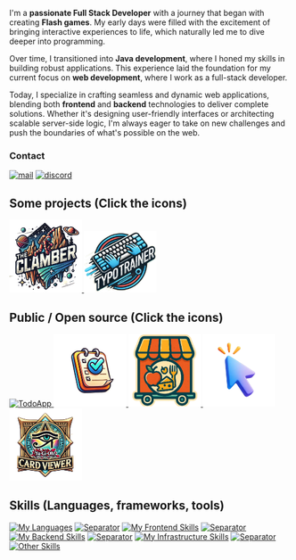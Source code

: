 I'm a **passionate Full Stack Developer** with a journey that began with creating **Flash games**. My early days were filled with the excitement of bringing interactive experiences to life, which naturally led me to dive deeper into programming.

Over time, I transitioned into **Java development**, where I honed my skills in building robust applications. This experience laid the foundation for my current focus on **web development**, where I work as a full-stack developer.

Today, I specialize in crafting seamless and dynamic web applications, blending both **frontend** and **backend** technologies to deliver complete solutions. Whether it's designing user-friendly interfaces or architecting scalable server-side logic, I'm always eager to take on new challenges and push the boundaries of what's possible on the web.

### Contact
[![mail](https://img.shields.io/badge/-lukadevv@proton.me-D14836?style=flat&logo=ProtonMail&logoColor=white)](mailto:lukadevv@proton.me)
[![discord](https://img.shields.io/badge/-Discord-D14836?style=flat&logo=Discord&logoColor=white)](https://discordapp.com/users/lukkaa4)

## Some projects (Click the icons)
<a href="https://the-clamber.pages.dev">
  <img src="https://raw.githubusercontent.com/lukadevv/lukadevv/refs/heads/main/the-clamber_logo.png" alt="TheClamber" width="130" />
</a>

<a href="https://typotrainer.site">
  <img src="https://raw.githubusercontent.com/lukadevv/lukadevv/main/typo-trainer_logo.png" alt="TypoTrainer" width="130" />
</a>

## Public / Open source (Click the icons)
<a href="https://fusion.lukadevv.com/">
  <img src="https://raw.githubusercontent.com/lukadevv/fusion-simulator/refs/heads/main/public/android-chrome-512x512.png" alt="TodoApp" width="130" />
</a>
<a href="https://lukadevv.github.io/todo-app/">
  <img src="https://raw.githubusercontent.com/lukadevv/todo-app/refs/heads/master/public/assets/metadata/android-chrome-512x512.png" alt="TodoApp" width="130" />
</a>
<a href="https://lukadevv.github.io/ecommerce/">
  <img src="https://raw.githubusercontent.com/lukadevv/ecommerce/refs/heads/main/src/assets/logo.webp" alt="Ecommerce" width="130" />
</a>
<a href="https://github.com/lukadevv/auto-clicker">
  <img src="https://raw.githubusercontent.com/lukadevv/lukadevv/refs/heads/main/auto-clicker-icon.webp" alt="AutoClicker" width="130" />
</a>
<a href="https://lukadevv.github.io/card-viewer/">
  <img src="https://raw.githubusercontent.com/lukadevv/card-viewer/refs/heads/main/public/assets/android-chrome-512x512.png" alt="CardViewer" width="130" />
</a>


## Skills (Languages, frameworks, tools)

[![My Languages](https://skillicons.dev/icons?i=typescript,javascript,java,python)](https://github.com/lukadevv/lukadevv) [![Separator](https://skillicons.dev/icons?i=ros)](https://github.com/lukadevv/lukadevv) [![My Frontend Skills](https://skillicons.dev/icons?i=nextjs,vite,astro,react,threejs,html,css,tailwind,materialui,bootstrap,jest)](https://github.com/lukadevv/lukadevv) [![Separator](https://skillicons.dev/icons?i=ros)](https://github.com/lukadevv/lukadevv) [![My Backend Skills](https://skillicons.dev/icons?i=nestjs,express,graphql,prisma)](https://github.com/lukadevv/lukadevv) [![Separator](https://skillicons.dev/icons?i=ros)](https://github.com/lukadevv/lukadevv) [![My Infrastructure Skills](https://skillicons.dev/icons?i=docker,redis,nginx,postgresql,sqlite,cloudflare,supabase,arduino)](https://github.com/lukadevv/lukadevv) [![Separator](https://skillicons.dev/icons?i=ros)](https://github.com/lukadevv/lukadevv) [![Other Skills](https://skillicons.dev/icons?i=blender)](https://github.com/lukadevv/lukadevv)
